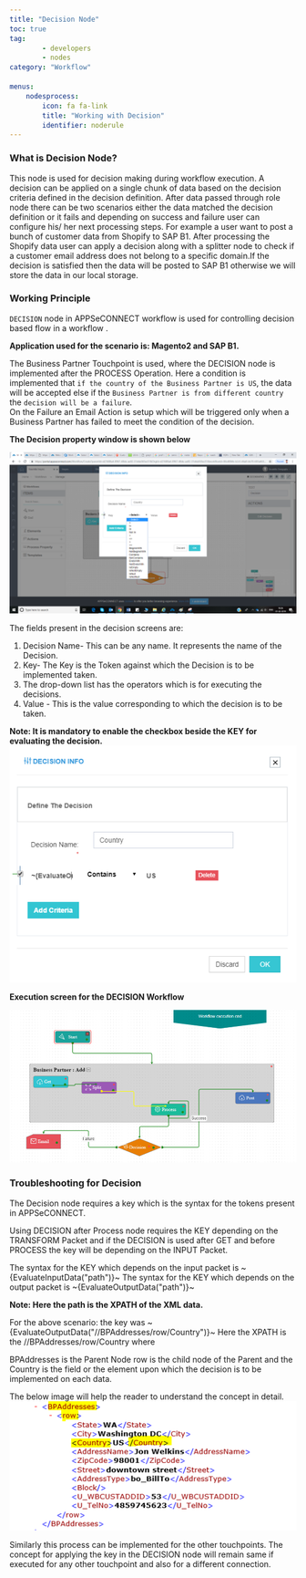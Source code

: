 ```yaml
---
title: "Decision Node"
toc: true
tag: 
        - developers
        - nodes
category: "Workflow"

menus: 
    nodesprocess:
        icon: fa fa-link
        title: "Working with Decision" 
        identifier: noderule
---
```


### What is Decision Node?
This node is used for decision making during workflow execution. 
A decision can be applied on a single chunk of data based on the decision criteria defined in the decision definition. 
After data passed through role node there can be two scenarios either the data matched the decision definition or it fails and depending on success and failure user can configure his/ her next processing steps. 
For example a user want to post a bunch of customer data from Shopify to SAP B1. After processing the Shopify data user can apply a decision along with a splitter node to check if a customer email address 
does not belong to a specific domain.If the decision is satisfied then the data will be posted to SAP B1 otherwise we will store the data in our local storage.

### Working Principle

`DECISION` node in APPSeCONNECT workflow is used for controlling decision based flow in a workflow .

**Application used for the scenario is: Magento2 and SAP B1.**

The Business Partner Touchpoint is used, where the DECISION node is implemented after the PROCESS Operation. 
Here a condition is implemented that `if the country of the Business Partner is US`, the data will be 
accepted else if the `Business Partner is from different country` the `decision will be a failure`.  
On the Failure an Email Action is setup which will be triggered only when a Business Partner has failed 
to meet the condition of the decision.

**The Decision property window is shown below**

![decisionproperty](/staticfiles/workflow-management/media/rule/decisionproperty.png)

The fields present in the decision screens are:

1. Decision Name- This can be any name. It represents the name of the Decision. 
2. Key-  The Key is the Token against which the Decision is to be implemented taken.
3. The drop-down list has the operators which is for executing the decisions.
4. Value -  This is the value corresponding to which the decision is to be taken.

**Note: It is mandatory to enable the checkbox beside the KEY for evaluating the decision.**  
![decisionproperty1](/staticfiles/workflow-management/media/rule/decisionproperty1.png)

**Execution screen for the DECISION Workflow**

![decisionworkflow](/staticfiles/workflow-management/media/rule/decisionworkflow.png)

### Troubleshooting for Decision

The Decision node requires a key which is the syntax for the tokens present in APPSeCONNECT. 

Using DECISION after Process node requires the KEY depending on the TRANSFORM Packet and if the DECISION 
is used after GET and before PROCESS the key will be depending on the INPUT Packet.

The syntax for the KEY which depends on the input packet is ~{EvaluateInputData("path")}~
The syntax for the KEY which depends on the output packet is ~{EvaluateOutputData("path")}~

**Note: Here the path is the XPATH of the XML data.**

For the above scenario: the key was ~{EvaluateOutputData("//BPAddresses/row/Country")}~
Here the XPATH is the //BPAddresses/row/Country where 

BPAddresses is the Parent Node row is the child node of the Parent and the Country is the field 
or the element upon which the decision is to be implemented on each data.

The below image will help the reader to understand the concept in detail.  
![decision-xml](/staticfiles/workflow-management/media/rule/decision-xml.png)

Similarly this process can be implemented for the other touchpoints. The concept for applying the key in the DECISION node will remain 
same if executed for any other touchpoint and also for a different connection.

